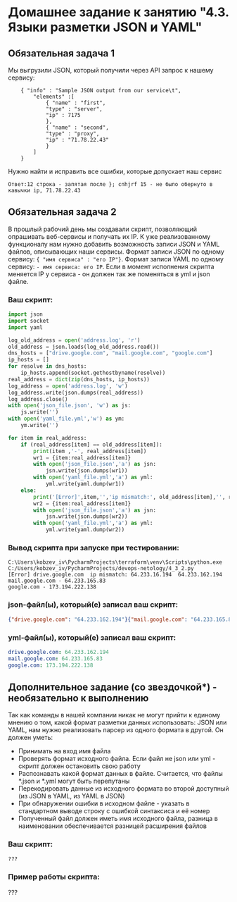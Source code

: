 # Домашнее задание к занятию "4.3. Языки разметки JSON и YAML"


## Обязательная задача 1
Мы выгрузили JSON, который получили через API запрос к нашему сервису:
```
    { "info" : "Sample JSON output from our service\t",
        "elements" :[
            { "name" : "first",
            "type" : "server",
            "ip" : 7175 
            },
            { "name" : "second",
            "type" : "proxy",
            "ip" : "71.78.22.43"
            }
        ]
    }
```
  Нужно найти и исправить все ошибки, которые допускает наш сервис 
  
    Ответ:12 строка - запятая после }; cnhjrf 15 - не было обернуто в кавычки ip, 71.78.22.43

## Обязательная задача 2
В прошлый рабочий день мы создавали скрипт, позволяющий опрашивать веб-сервисы и получать их IP. К уже реализованному функционалу нам нужно добавить возможность записи JSON и YAML файлов, описывающих наши сервисы. Формат записи JSON по одному сервису: `{ "имя сервиса" : "его IP"}`. Формат записи YAML по одному сервису: `- имя сервиса: его IP`. Если в момент исполнения скрипта меняется IP у сервиса - он должен так же поменяться в yml и json файле.

### Ваш скрипт:
```python
import json
import socket
import yaml

log_old_address = open('address.log', 'r')
old_address = json.loads(log_old_address.read())
dns_hosts = ["drive.google.com", "mail.google.com", "google.com"]
ip_hosts = []
for resolve in dns_hosts:
    ip_hosts.append(socket.gethostbyname(resolve))
real_address = dict(zip(dns_hosts, ip_hosts))
log_address = open('address.log', 'w')
log_address.write(json.dumps(real_address))
log_address.close()
with open('json_file.json', 'w') as js:
    js.write('')
with open('yaml_file.yml','w') as ym:
    ym.write('')

for item in real_address:
    if (real_address[item] == old_address[item]):
        print(item ,'-', real_address[item])
        wr1 = {item:real_address[item]}
        with open('json_file.json','a') as jsn:
            jsn.write(json.dumps(wr1))
        with open('yaml_file.yml','a') as yml:
            yml.write(yaml.dump(wr1))
    else:
        print('[Error]',item,'','ip mismatch:', old_address[item],'', real_address[item])
        wr2 = {item:real_address[item]}
        with open('json_file.json','a') as jsn:
            jsn.write(json.dumps(wr2))
        with open('yaml_file.yml','a') as yml:
            yml.write(yaml.dump(wr2))
```

### Вывод скрипта при запуске при тестировании:
```
C:\Users\kobzev_iv\PycharmProjects\terraform\venv\Scripts\python.exe C:/Users/kobzev_iv/PycharmProjects/devops-netology/4_3_2.py
[Error] drive.google.com  ip mismatch: 64.233.16.194  64.233.162.194
mail.google.com - 64.233.165.83
google.com - 173.194.222.138

```

### json-файл(ы), который(е) записал ваш скрипт:
```json
{"drive.google.com": "64.233.162.194"}{"mail.google.com": "64.233.165.83"}{"google.com": "173.194.222.138"}
```

### yml-файл(ы), который(е) записал ваш скрипт:
```yaml
drive.google.com: 64.233.162.194
mail.google.com: 64.233.165.83
google.com: 173.194.222.138
```

## Дополнительное задание (со звездочкой*) - необязательно к выполнению

Так как команды в нашей компании никак не могут прийти к единому мнению о том, какой формат разметки данных использовать: JSON или YAML, нам нужно реализовать парсер из одного формата в другой. Он должен уметь:
   * Принимать на вход имя файла
   * Проверять формат исходного файла. Если файл не json или yml - скрипт должен остановить свою работу
   * Распознавать какой формат данных в файле. Считается, что файлы *.json и *.yml могут быть перепутаны
   * Перекодировать данные из исходного формата во второй доступный (из JSON в YAML, из YAML в JSON)
   * При обнаружении ошибки в исходном файле - указать в стандартном выводе строку с ошибкой синтаксиса и её номер
   * Полученный файл должен иметь имя исходного файла, разница в наименовании обеспечивается разницей расширения файлов

### Ваш скрипт:
```python
???
```

### Пример работы скрипта:
???